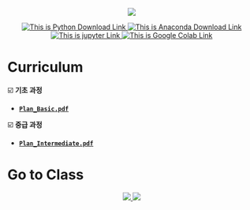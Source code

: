 <p align='center'>
    <img src="https://capsule-render.vercel.app/api?type=waving&color=auto&height=300&section=header&text=PYTHON-EDU%20&fontSize=90&animation=fadeIn&fontAlignY=38&desc=2025%2009.19~&descAlignY=51&descAlign=70&"/>
</p>

<p align='center'>
   <a href="https://www.python.org/downloads/">
      <img src="https://img.shields.io/badge/Python-3776AB?&style=flat&logo=Python&logoColor=white" alt="This is Python Download Link"/>
   </a>
   <a href="https://www.anaconda.com/download/">
    <img src="https://img.shields.io/badge/Anaconda-44A833?&style=flat&logo=anaconda&logoColor=white" alt="This is Anaconda Download Link"/>
   </a>
   <a href="https://jupyter.org/">
    <img src="https://img.shields.io/badge/jupyter-F37626?&style=flat&logo=jupyter&logoColor=white" alt="This is jupyter Link"/>
   </a>
   <a href="https://colab.google/">
    <img src="https://img.shields.io/badge/Google%20Colab-F9AB00?&style=flat&logo=googlecolab&logoColor=white" alt="This is Google Colab Link"/>
   </a>
</p>

# Curriculum
☑️  **기초 과정**
   - [**`Plan_Basic.pdf`**](https://github.com/lllilililli/2025-MYPAUL-PYTHONEDU/blob/main/Main/Plan_Basic.pdf)

☑️  **중급 과정**
   - [**`Plan_Intermediate.pdf`**](https://github.com/lllilililli/2025-MYPAUL-PYTHONEDU/blob/main/Main/Plan_Intermediate.pdf)

# Go to Class


<p align='center'>
   <a href="https://github.com/JSeong2024/2025-MYPAUL-PYTHONEDU/tree/main/Main/Basic">
      <img src="https://capsule-render.vercel.app/api?type=rect&color=gradient&text=%20%20기초과정%20%20&fontAlign=30&fontSize=30&textBg=true&desc=Python%20%27Basic%27%20Course&descAlign=60&descAlignY=50"/>
   </a>
   
   <a href="https://github.com/JSeong2024/2025-MYPAUL-PYTHONEDU/tree/main/Main/Intermediate">
      <img src="https://capsule-render.vercel.app/api?type=rect&color=gradient&text=%20%20중급과정%20%20&fontAlign=30&fontSize=30&textBg=true&desc=Python%20%27Intermediate%27%20Course&descAlign=60&descAlignY=50"/>
   </a>
</p>
